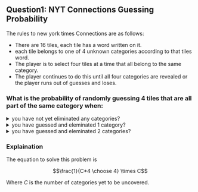 ## Question1: NYT Connections Guessing Probability
The rules to new york times Connections are as follows:  
  * There are 16 tiles, each tile has a word written on it.  
  * each tile belongs to one of 4 unknown categories according to that tiles word.  
  * The player is to select four tiles at a time that all belong to the same category.
  * The player continues to do this until all four categories are revealed or the player runs out of guesses and loses.

### What is the probability of randomly guessing 4 tiles that are all part of the same category when:
<details> <summary> you have not yet eliminated any categories?</summary> 0.0022 </details>
<details> <summary>you have guessed and eleminated 1 category?</summary> 0.0061 </details>
<details> <summary>you have guessed and eleminated 2 categories?</summary> 0.0286 </details>

### Explaination
The equation to solve this problem is
```math
\frac{1}{C*4 \choose 4} \times C
```
Where $C$ is the number of categories yet to be uncovered.
